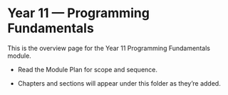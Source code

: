 # Year 11 — Programming Fundamentals

This is the overview page for the Year 11 Programming Fundamentals module.

- Read the Module Plan for scope and sequence.

- Chapters and sections will appear under this folder as they’re added.
